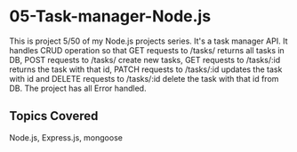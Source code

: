 # 05-Task-manager-Node.js

This is project 5/50 of my Node.js projects series. It's a task manager API. It handles CRUD operation so that GET requests to /tasks/ returns all tasks in DB, POST requests to /tasks/ create new tasks, GET requests to /tasks/:id returns the task with that id, PATCH requests to /tasks/:id updates the task with id and DELETE requests to /tasks/:id delete the task with that id from DB. The project has all Error handled.

## Topics Covered
Node.js, Express.js, mongoose